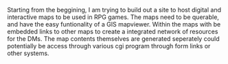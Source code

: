 Starting from the beggining, I am trying to build out a site to host digital and interactive maps to be used in RPG games. 
The maps need to be querable, and have the easy funtionality of a GIS mapviewer. 
Within the maps with be embedded links to other maps to create a integrated network of resources for the DMs. 
The map contents themselves are generated seperately could potentially be access through various cgi program through form links or other systems.
